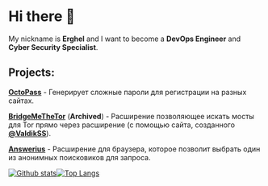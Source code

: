 # Hi there 👋

My nickname is **Erghel** and I want to become a **DevOps Engineer** and **Cyber Security Specialist**.

## Projects:
   [**OctoPass**](https://github.com/Erghel/OctoPass) - Генерирует сложные пароли для регистрации на разных сайтах.
   
   [**BridgeMeTheTor**](https://github.com/Erghel/I-love-Tor) (**Archived**) - Расширение позволяющее искать мосты для Tor прямо через расширение (с помощью сайта, созданного [**@ValdikSS**](https://github.com/ValdikSS)).
   
   [**Answerius**](https://github.com/Erghel/Answerius) - Расширение для браузера, которое позволит выбрать один из анонимных поисковиков для запроса.

[![Github stats](https://github-readme-stats.vercel.app/api?username=Erghel&hide_border=true&count_private=true&show_icons=true&include_all_commits=true)](https://github.com/anuraghazra/github-readme-stats)[![Top Langs](https://github-readme-stats.vercel.app/api/top-langs/?username=Erghel&layout=compact&hide_border=true&)](https://github.com/anuraghazra/github-readme-stats)
